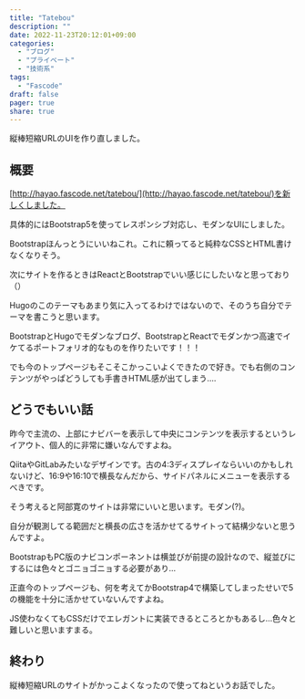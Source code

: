 ```yaml
---
title: "Tatebou"
description: ""
date: 2022-11-23T20:12:01+09:00
categories:
  - "ブログ"
  - "プライベート"
  - "技術系"
tags:
  - "Fascode"
draft: false
pager: true
share: true
---
```



縦棒短縮URLのUIを作り直しました。

## 概要

[http://hayao.fascode.net/tatebou/](http://hayao.fascode.net/tatebou/)を新しくしました。

具体的にはBootstrap5を使ってレスポンシブ対応し、モダンなUIにしました。

Bootstrapほんっとうにいいねこれ。これに頼ってると純粋なCSSとHTML書けなくなりそう。

次にサイトを作るときはReactとBootstrapでいい感じにしたいなと思っており（）

Hugoのこのテーマもあまり気に入ってるわけではないので、そのうち自分でテーマを書こうと思います。

BootstrapとHugoでモダンなブログ、BootstrapとReactでモダンかつ高速でイケてるポートフォリオ的なものを作りたいです！！！

でも今のトップページもそこそこかっこいよくできたので好き。でも右側のコンテンツがやっぱどうしても手書きHTML感が出てしまう....

## どうでもいい話

昨今で主流の、上部にナビバーを表示して中央にコンテンツを表示するというレイアウト、個人的に非常に嫌いなんですよね。

QiitaやGitLabみたいなデザインです。古の4:3ディスプレイならいいのかもしれないけど、16:9や16:10で横長なんだから、サイドパネルにメニューを表示するべきです。

そう考えると阿部寛のサイトは非常にいいと思います。モダン(?)。

自分が観測してる範囲だと横長の広さを活かせてるサイトって結構少ないと思うんですよ。

BootstrapもPC版のナビコンポーネントは横並びが前提の設計なので、縦並びにするには色々とゴニョゴニョする必要があり...

正直今のトップページも、何を考えてかBootstrap4で構築してしまったせいで5の機能を十分に活かせていないんですよね。

JS使わなくてもCSSだけでエレガントに実装できるところとかもあるし...色々と難しいと思いますまる。

## 終わり

縦棒短縮URLのサイトがかっこよくなったので使ってねというお話でした。
